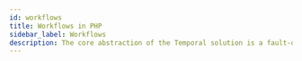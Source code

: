 ```yaml
---
id: workflows
title: Workflows in PHP
sidebar_label: Workflows
description: The core abstraction of the Temporal solution is a fault-oblivious stateful Workflow.
---
```


